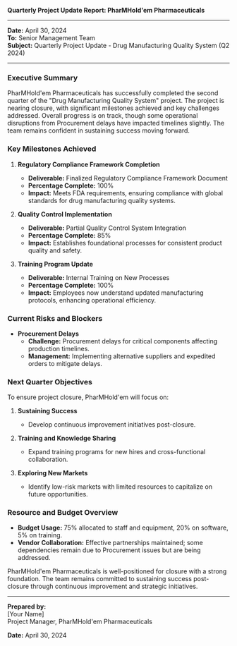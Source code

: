

**Quarterly Project Update Report: PharMHold'em Pharmaceuticals**

---

**Date:** April 30, 2024  
**To:** Senior Management Team  
**Subject:** Quarterly Project Update - Drug Manufacturing Quality System (Q2 2024)

---

### **Executive Summary**

PharMHold'em Pharmaceuticals has successfully completed the second quarter of the "Drug Manufacturing Quality System" project. The project is nearing closure, with significant milestones achieved and key challenges addressed. Overall progress is on track, though some operational disruptions from Procurement delays have impacted timelines slightly. The team remains confident in sustaining success moving forward.

### **Key Milestones Achieved**

1. **Regulatory Compliance Framework Completion**  
   - **Deliverable:** Finalized Regulatory Compliance Framework Document  
   - **Percentage Complete:** 100%  
   - **Impact:** Meets FDA requirements, ensuring compliance with global standards for drug manufacturing quality systems.

2. **Quality Control Implementation**  
   - **Deliverable:** Partial Quality Control System Integration  
   - **Percentage Complete:** 85%  
   - **Impact:** Establishes foundational processes for consistent product quality and safety.

3. **Training Program Update**  
   - **Deliverable:** Internal Training on New Processes  
   - **Percentage Complete:** 100%  
   - **Impact:** Employees now understand updated manufacturing protocols, enhancing operational efficiency.

### **Current Risks and Blockers**

- **Procurement Delays**  
  - **Challenge:** Procurement delays for critical components affecting production timelines.  
  - **Management:** Implementing alternative suppliers and expedited orders to mitigate delays.

### **Next Quarter Objectives**

To ensure project closure, PharMHold'em will focus on:

1. **Sustaining Success**  
   - Develop continuous improvement initiatives post-closure.
   
2. **Training and Knowledge Sharing**  
   - Expand training programs for new hires and cross-functional collaboration.

3. **Exploring New Markets**  
   - Identify low-risk markets with limited resources to capitalize on future opportunities.

### **Resource and Budget Overview**

- **Budget Usage:** 75% allocated to staff and equipment, 20% on software, 5% on training.
- **Vendor Collaboration:** Effective partnerships maintained; some dependencies remain due to Procurement issues but are being addressed.

PharMHold'em Pharmaceuticals is well-positioned for closure with a strong foundation. The team remains committed to sustaining success post-closure through continuous improvement and strategic initiatives.

---

**Prepared by:**  
[Your Name]  
Project Manager, PharMHold'em Pharmaceuticals  

**Date:** April 30, 2024